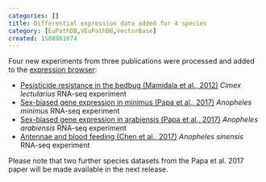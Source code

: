 ```yaml
---
categories: []
title: Differential expression data added for 4 species
category: [EuPathDB,VEuPathDB,VectorBase]
created: 1508961074
---
```

<p>
Four new experiments from three publications were processed and added to the <a href="/expression-browser">expression browser</a>: <br><ul>
<li>
<a href="/expression-browser/experiment/SRP008480">Pesisticide resistance in the bedbug (Mamidala et al., 2012)</a> <i>Cimex lectularius</i> RNA-seq experiment</li>
<li>
<a href="/expression-browser/experiment/SRP083856.3">Sex-biased gene expression in minimus (Papa et al., 2017)</a> <i>Anopheles minimus</i> RNA-seq experiment</li>
<li>
<a href="/expression-browser/experiment/SRP083856.2">Sex-biased gene expression in arabiensis (Papa et al., 2017)</a> <i>Anopheles arabiensis</i> RNA-seq experiment</li>
<li>
<a href="/expression-browser/experiment/SRP101390">Antennae and blood feeding (Chen et al., 2017)</a> <i>Anopheles sinensis</i> RNA-seq experiment</li>
</ul>
Please note that two further species datasets from the Papa et al. 2017 paper will be made available in the next release.
</p>
